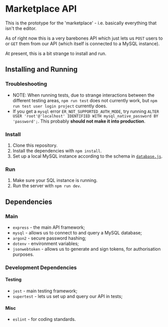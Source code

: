 # Marketplace API

This is the prototype for the 'marketplace' - i.e. basically everything
that isn't the editor.

As of right now this is a very barebones API which just lets us `POST` users
to or `GET` them from our API (which itself is connected to a MySQL instance).

At present, this is a bit strange to install and run.

## Installing and Running

### Troubleshooting

- NOTE: When running tests, due to strange interactions between the different testing areas,
  `npm run test` does not currently work, but `npm run test user login project` currently does.
- If you get a `mysql` error `ER_NOT_SUPPORTED_AUTH_MODE`, try running `ALTER USER
'root'@'localhost' IDENTIFIED WITH mysql_native_password BY 'password';`. This probably
  **should not make it into production**.

### Install

1. Clone this repository.
2. Install the dependencies with `npm install`.
3. Set up a local MySQL instance according to the schema in [`database.js`](./utils/database.js).

### Run

1. Make sure your SQL instance is running.
2. Run the server with `npm run dev`.

## Dependencies

### Main

- `express` - the main API framework;
- `mysql` - allows us to connect to and query a MySQL database;
- `argon2` - secure password hashing;
- `dotenv` - environment variables;
- `jsonwebtoken` - allows us to generate and sign tokens, for authorisation purposes.

### Development Dependencies

#### Testing

- `jest` - main testing framework;
- `supertest` - lets us set up and query our API in tests;

#### Misc

- `eslint` - for coding standards.
